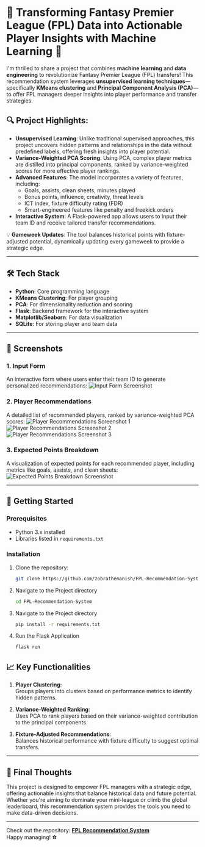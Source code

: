 # 🚀 Transforming Fantasy Premier League (FPL) Data into Actionable Player Insights with Machine Learning 🚀

I'm thrilled to share a project that combines **machine learning** and **data engineering** to revolutionize Fantasy Premier League (FPL) transfers! This recommendation system leverages **unsupervised learning techniques**—specifically **KMeans clustering** and **Principal Component Analysis (PCA)**—to offer FPL managers deeper insights into player performance and transfer strategies.

## 🔍 Project Highlights:
- **Unsupervised Learning**: Unlike traditional supervised approaches, this project uncovers hidden patterns and relationships in the data without predefined labels, offering fresh insights into player potential.
- **Variance-Weighted PCA Scoring**: Using PCA, complex player metrics are distilled into principal components, ranked by variance-weighted scores for more effective player rankings.
- **Advanced Features**: The model incorporates a variety of features, including:
  - Goals, assists, clean sheets, minutes played
  - Bonus points, influence, creativity, threat levels
  - ICT index, fixture difficulty rating (FDR)
  - Smart-engineered features like penalty and freekick orders
- **Interactive System**: A Flask-powered app allows users to input their team ID and receive tailored transfer recommendations.

💡 **Gameweek Updates**: The tool balances historical points with fixture-adjusted potential, dynamically updating every gameweek to provide a strategic edge.

---

## 🛠️ Tech Stack
- **Python**: Core programming language
- **KMeans Clustering**: For player grouping
- **PCA**: For dimensionality reduction and scoring
- **Flask**: Backend framework for the interactive system
- **Matplotlib/Seaborn**: For data visualization
- **SQLite**: For storing player and team data

---

## 📸 Screenshots

### 1. Input Form
An interactive form where users enter their team ID to generate personalized recommendations:
![Input Form Screenshot](https://github.com/zobrathemanish/FPL-Recommendation-System/blob/main/images/Input_Form_Screenshot.png)

### 2. Player Recommendations
A detailed list of recommended players, ranked by variance-weighted PCA scores:
![Player Recommendations Screenshot 1](https://github.com/zobrathemanish/FPL-Recommendation-System/blob/main/images/Picture1.png)
![Player Recommendations Screenshot 2](https://github.com/zobrathemanish/FPL-Recommendation-System/blob/main/images/Picture2.png)
![Player Recommendations Screenshot 3](https://github.com/zobrathemanish/FPL-Recommendation-System/blob/main/images/Picture3.png)

### 3. Expected Points Breakdown
A visualization of expected points for each recommended player, including metrics like goals, assists, and clean sheets:
![Expected Points Breakdown Screenshot](https://github.com/zobrathemanish/FPL-Recommendation-System/blob/main/images/picture6.png)

---

## 🚀 Getting Started

### Prerequisites
- Python 3.x installed
- Libraries listed in `requirements.txt`

### Installation
1. Clone the repository:
   ```bash
   git clone https://github.com/zobrathemanish/FPL-Recommendation-System.git

2. Navigate to the Project directory
    ```bash
    cd FPL-Recommendation-System 

3. Navigate to the Project directory
    ```bash
    pip install -r requirements.txt 

4. Run the Flask Application
    ```bash
    flask run 

## 📈 Key Functionalities
1. **Player Clustering**:  
   Groups players into clusters based on performance metrics to identify hidden patterns.

2. **Variance-Weighted Ranking**:  
   Uses PCA to rank players based on their variance-weighted contribution to the principal components.

3. **Fixture-Adjusted Recommendations**:  
   Balances historical performance with fixture difficulty to suggest optimal transfers.

---

## 📢 Final Thoughts
This project is designed to empower FPL managers with a strategic edge, offering actionable insights that balance historical data and future potential. Whether you're aiming to dominate your mini-league or climb the global leaderboard, this recommendation system provides the tools you need to make data-driven decisions.

---

Check out the repository: **[FPL Recommendation System](https://github.com/zobrathemanish/FPL-Recommendation-System)**  
Happy managing! ⚽



